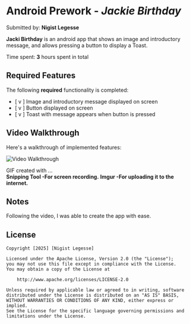 # Android Prework - *Jackie Birthday*

Submitted by: **Nigist Legesse**

**Jacki Birthday** is an android app that shows an image and introductory message, and allows pressing a button to display a Toast. 

Time spent: **3** hours spent in total

## Required Features

The following **required** functionality is completed:

* [ v ] Image and introductory message displayed on screen
* [ v ] Button displayed on screen
* [ v ] Toast with message appears when button is pressed 



## Video Walkthrough

Here's a walkthrough of implemented features:

<img src='https://i.imgur.com/wUB3dse.gif' title='Video Walkthrough' width='' alt='Video Walkthrough' />

<!-- Replace this with whatever GIF tool you used! -->
GIF created with ...  
**Snipping Tool -For screen recording.**
**Imgur -For uploading it to the internet.**

## Notes

Following the video, I was able to create the app with ease.

## License

    Copyright [2025] [Nigist Legesse]

    Licensed under the Apache License, Version 2.0 (the "License");
    you may not use this file except in compliance with the License.
    You may obtain a copy of the License at

        http://www.apache.org/licenses/LICENSE-2.0

    Unless required by applicable law or agreed to in writing, software
    distributed under the License is distributed on an "AS IS" BASIS,
    WITHOUT WARRANTIES OR CONDITIONS OF ANY KIND, either express or implied.
    See the License for the specific language governing permissions and
    limitations under the License.
